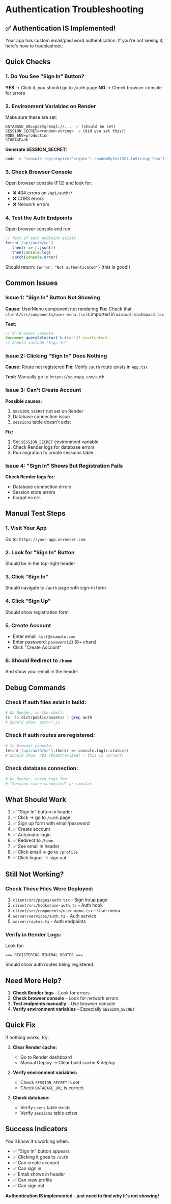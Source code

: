 # Authentication Troubleshooting

## ✅ Authentication IS Implemented!

Your app has custom email/password authentication. If you're not seeing it, here's how to troubleshoot:

## Quick Checks

### 1. Do You See "Sign In" Button?

**YES** → Click it, you should go to `/auth` page
**NO** → Check browser console for errors

### 2. Environment Variables on Render

Make sure these are set:

```env
DATABASE_URL=postgresql://...  ✅ (should be set)
SESSION_SECRET=<random-string>  ⚠️ (did you set this?)
NODE_ENV=production
STORAGE=db
```

**Generate SESSION_SECRET:**
```bash
node -e "console.log(require('crypto').randomBytes(32).toString('hex'))"
```

### 3. Check Browser Console

Open browser console (F12) and look for:
- ❌ 404 errors on `/api/auth/*`
- ❌ CORS errors
- ❌ Network errors

### 4. Test the Auth Endpoints

Open browser console and run:

```javascript
// Test if auth endpoint exists
fetch('/api/auth/me')
  .then(r => r.json())
  .then(console.log)
  .catch(console.error)
```

Should return: `{error: "Not authenticated"}` (this is good!)

## Common Issues

### Issue 1: "Sign In" Button Not Showing

**Cause:** UserMenu component not rendering
**Fix:** Check that `client/src/components/user-menu.tsx` is imported in `minimal-dashboard.tsx`

**Test:**
```javascript
// In browser console
document.querySelector('button')?.textContent
// Should include "Sign In"
```

### Issue 2: Clicking "Sign In" Does Nothing

**Cause:** Route not registered
**Fix:** Verify `/auth` route exists in `App.tsx`

**Test:** Manually go to `https://yourapp.com/auth`

### Issue 3: Can't Create Account

**Possible causes:**
1. `SESSION_SECRET` not set on Render
2. Database connection issue
3. `sessions` table doesn't exist

**Fix:**
1. Set `SESSION_SECRET` environment variable
2. Check Render logs for database errors
3. Run migration to create sessions table

### Issue 4: "Sign In" Shows But Registration Fails

**Check Render logs for:**
- Database connection errors
- Session store errors
- bcrypt errors

## Manual Test Steps

### 1. Visit Your App

Go to: `https://your-app.onrender.com`

### 2. Look for "Sign In" Button

Should be in the top-right header

### 3. Click "Sign In"

Should navigate to `/auth` page with sign-in form

### 4. Click "Sign Up"

Should show registration form

### 5. Create Account

- Enter email: `test@example.com`
- Enter password: `password123` (8+ chars)
- Click "Create Account"

### 6. Should Redirect to `/home`

And show your email in the header

## Debug Commands

### Check if auth files exist in build:

```bash
# On Render, in the shell:
ls -la dist/public/assets/ | grep auth
# Should show: auth-*.js
```

### Check if auth routes are registered:

```bash
# In browser console:
fetch('/api/auth/me').then(r => console.log(r.status))
# Should show: 401 (Unauthorized) - this is correct!
```

### Check database connection:

```bash
# On Render, check logs for:
# "Session store connected" or similar
```

## What Should Work

1. ✅ "Sign In" button in header
2. ✅ Click → go to `/auth` page
3. ✅ Sign up form with email/password
4. ✅ Create account
5. ✅ Automatic login
6. ✅ Redirect to `/home`
7. ✅ See email in header
8. ✅ Click email → go to `/profile`
9. ✅ Click logout → sign out

## Still Not Working?

### Check These Files Were Deployed:

1. `client/src/pages/auth.tsx` - Sign in/up page
2. `client/src/hooks/use-auth.ts` - Auth hook
3. `client/src/components/user-menu.tsx` - User menu
4. `server/services/auth.ts` - Auth service
5. `server/routes.ts` - Auth endpoints

### Verify in Render Logs:

Look for:
```
=== REGISTERING MINIMAL ROUTES ===
```

Should show auth routes being registered.

## Need More Help?

1. **Check Render logs** - Look for errors
2. **Check browser console** - Look for network errors
3. **Test endpoints manually** - Use browser console
4. **Verify environment variables** - Especially `SESSION_SECRET`

## Quick Fix

If nothing works, try:

1. **Clear Render cache:**
   - Go to Render dashboard
   - Manual Deploy → Clear build cache & deploy

2. **Verify environment variables:**
   - Check `SESSION_SECRET` is set
   - Check `DATABASE_URL` is correct

3. **Check database:**
   - Verify `users` table exists
   - Verify `sessions` table exists

## Success Indicators

You'll know it's working when:
- ✅ "Sign In" button appears
- ✅ Clicking it goes to `/auth`
- ✅ Can create account
- ✅ Can sign in
- ✅ Email shows in header
- ✅ Can view profile
- ✅ Can sign out

**Authentication IS implemented - just need to find why it's not showing!**

